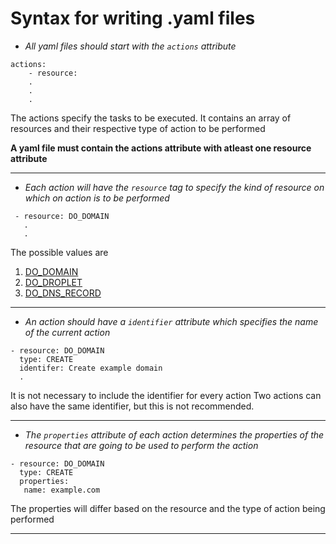 # Syntax for writing .yaml files

- *All yaml files should start with the `actions` attribute*

```
actions:
    - resource:
    .
    .
    .
```

The actions specify the tasks to be executed.
It contains an array of resources and their respective type of action to be performed

**A yaml file must contain the actions attribute with atleast one resource attribute**

---

- *Each action will have the `resource` tag to specify the kind of resource on which on action is to be performed*

```
 - resource: DO_DOMAIN
   .
   .

```

The possible values are 
1. [DO_DOMAIN][link to DO_DOMAIN]
2. [DO_DROPLET][link to DO_DROPLET]
3. [DO_DNS_RECORD][link to DO_DNS_RECORD]

---

- *An action should have a `identifier` attribute which specifies the name of the current action*

```
- resource: DO_DOMAIN
  type: CREATE
  identifer: Create example domain
  .

```

It is not necessary to include the identifier for every action
Two actions can also have the same identifier, but this is not recommended.

---

- *The `properties` attribute of each action determines the properties of the resource that are going to be used to perform the action*

```
- resource: DO_DOMAIN
  type: CREATE
  properties:
   name: example.com

```
The properties will differ based on the resource and the type of action being performed

---

[link to DO_DOMAIN]: ../docs/DOMAIN.md
[link to DO_DROPLET]: ../docs/DROPLET.md
[link to DO_DNS_RECORD]: https://google.com
